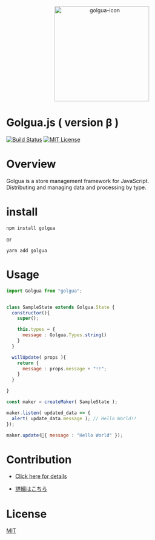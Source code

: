 <div align="center">
<img src="https://user-images.githubusercontent.com/46495635/52523676-3d53be80-2cd7-11e9-8b55-b24f320a74f3.png" alt="golgua-icon" width="250">
</div>

# Golgua.js ( version β )

[![Build Status](https://travis-ci.org/golgua/golgua.js.svg?branch=master)](https://travis-ci.org/golgua/golgua.js)
[![MIT License](http://img.shields.io/badge/license-MIT-blue.svg?style=flat)](LICENSE)

# Overview

Golgua is a store management framework for JavaScript.<br />
Distributing and managing data and processing by type.

# install

```
npm install golgua
```

or

```
yarn add golgua
```

# Usage

```javascript
import Golgua from "golgua";


class SampleState extends Golgua.State {
  constructor(){
    super();

    this.types = {
      message : Golgua.Types.string()
    }
  }

  willUpdate( props ){
    return {
      message : props.message + "!!";
    }
  }

}

const maker = createMaker( SampleState );

maker.listen( updated_data => {
  alert( update_data.message ); // Hello World!!
});

maker.update({ message : "Hello World" });

```

# Contribution

- [Click here for details](/contribution/CONTRIBUTION_EN.md "CONTRIBUTION")

- [詳細はこちら](/contribution/CONTRIBUTION_JP.md "CONTRIBUTION")

# License

[MIT](LICENSE "LICENSE")

